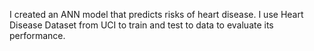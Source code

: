 I created an ANN model that predicts risks of heart disease. I use Heart Disease Dataset from UCI to train and test to data to evaluate its performance.
